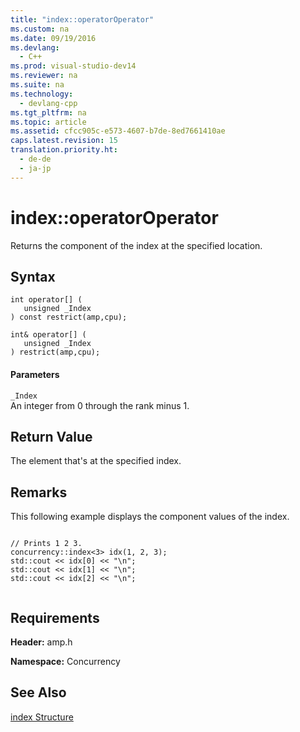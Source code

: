 ```yaml
---
title: "index::operatorOperator"
ms.custom: na
ms.date: 09/19/2016
ms.devlang: 
  - C++
ms.prod: visual-studio-dev14
ms.reviewer: na
ms.suite: na
ms.technology: 
  - devlang-cpp
ms.tgt_pltfrm: na
ms.topic: article
ms.assetid: cfcc905c-e573-4607-b7de-8ed7661410ae
caps.latest.revision: 15
translation.priority.ht: 
  - de-de
  - ja-jp
---
```

# index::operatorOperator
Returns the component of the index at the specified location.  
  
## Syntax  
  
```  
int operator[] (  
   unsigned _Index  
) const restrict(amp,cpu);  
  
int& operator[] (  
   unsigned _Index  
) restrict(amp,cpu);  
```  
  
#### Parameters  
 `_Index`  
 An integer from 0 through the rank minus 1.  
  
## Return Value  
 The element that's at the specified index.  
  
## Remarks  
 This following example displays the component values of the index.  
  
```  
  
// Prints 1 2 3.  
concurrency::index<3> idx(1, 2, 3);  
std::cout << idx[0] << "\n";  
std::cout << idx[1] << "\n";  
std::cout << idx[2] << "\n";  
  
```  
  
## Requirements  
 **Header:** amp.h  
  
 **Namespace:** Concurrency  
  
## See Also  
 [index Structure](../vs140/index-Class.md)